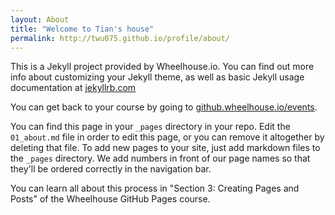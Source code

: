 ```yaml
---
layout: About
title: "Welcome to Tian's house"
permalink: http://twu075.github.io/profile/about/
---
```


This is a Jekyll project provided by Wheelhouse.io. You can find out more info about customizing your Jekyll theme, as well as basic Jekyll usage documentation at [jekyllrb.com](http://jekyllrb.com/)

You can get back to your course by going to [github.wheelhouse.io/events](http://github.wheelhouse.io/events). 

You can find this page in your `_pages` directory in your repo. Edit the `01_about.md` file in order to edit this page, or you can remove it altogether by deleting that file. To add new pages to your site, just add markdown files to the `_pages` directory. We add numbers in front of our page names so that they'll be ordered correctly in the navigation bar. 

You can learn all about this process in "Section 3: Creating Pages and Posts" of the Wheelhouse GitHub Pages course.
